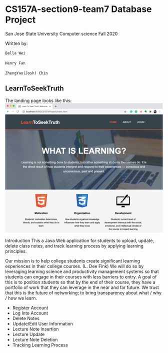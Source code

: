 
# CS157A-section9-team7 Database Project
San Jose State University
Computer science 
Fall 2020

Written by:

  	Bella Wei

  	Henry Fan

	ZhengYao(Josh) Chin


## LearnToSeekTruth
The landing page looks like this: 
<img
src="readme_images/landingpage.png"
raw=true
alt="Landing Page Image"
/>

Introduction
This a Java Web application for students to upload, update, delete class notes, and track learning process by applying learning principles.

Our mission is to help college students create significant learning experiences in their college courses. (L. Dee Fink)
We will do so by leveraging learning science and productivity management systems so that students can engage in their courses with less barriers to entry.
A goal of this is to position students so that by the end of their course, they have a portfolio of work that they can leverage in the near and far future. We trust that this is the future of networking; to bring transparency about what / why / how we learn.


* Register Account
* Log Into Account
* Delete Notes
* Update/Edit User Information
* Lecture Note Insertion
* Lecture Update
* Lecture Note Deletion
* Tracking Learning Process
